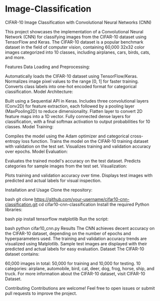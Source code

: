 # Image-Classification
CIFAR-10 Image Classification with Convolutional Neural Networks (CNN)

This project showcases the implementation of a Convolutional Neural Network (CNN) for classifying images from the CIFAR-10 dataset using TensorFlow and Keras. The CIFAR-10 dataset is a popular benchmark dataset in the field of computer vision, containing 60,000 32x32 color images categorized into 10 classes, including airplanes, cars, birds, cats, and more.

Features
Data Loading and Preprocessing:

Automatically loads the CIFAR-10 dataset using TensorFlow/Keras.
Normalizes image pixel values to the range [0, 1] for faster training.
Converts class labels into one-hot encoded format for categorical classification.
Model Architecture:

Built using a Sequential API in Keras.
Includes three convolutional layers (Conv2D) for feature extraction, each followed by a pooling layer (MaxPooling2D) to reduce dimensionality.
Flatten layer to convert 2D feature maps into a 1D vector.
Fully connected dense layers for classification, with a final softmax activation to output probabilities for 10 classes.
Model Training:

Compiles the model using the Adam optimizer and categorical cross-entropy loss function.
Trains the model on the CIFAR-10 training dataset with validation on the test set.
Visualizes training and validation accuracy over epochs.
Model Evaluation:

Evaluates the trained model's accuracy on the test dataset.
Predicts categories for sample images from the test set.
Visualization:

Plots training and validation accuracy over time.
Displays test images with predicted and actual labels for visual inspection.

Installation and Usage
Clone the repository:

bash
git clone https://github.com/your-username/cifar10-cnn-classification.git
cd cifar10-cnn-classification
Install the required Python libraries:

bash
pip install tensorflow matplotlib
Run the script:

bash
python cifar10_cnn.py
Results
The CNN achieves decent accuracy on the CIFAR-10 dataset, depending on the number of epochs and hyperparameters used.
The training and validation accuracy trends are visualized using Matplotlib.
Sample test images are displayed with their predicted and actual labels for easy evaluation.
Dataset
The CIFAR-10 dataset contains:

60,000 images in total: 50,000 for training and 10,000 for testing.
10 categories: airplane, automobile, bird, cat, deer, dog, frog, horse, ship, and truck.
For more information about the CIFAR-10 dataset, visit CIFAR-10 Dataset.

Contributing
Contributions are welcome! Feel free to open issues or submit pull requests to improve the project.
